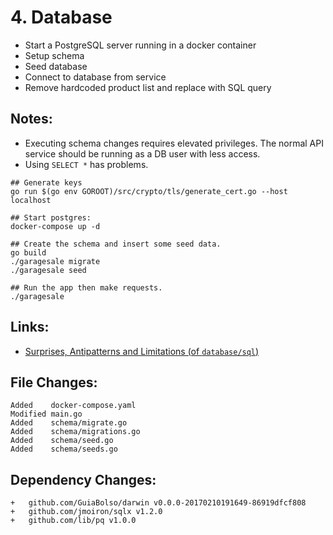 # 4. Database

- Start a PostgreSQL server running in a docker container
- Setup schema
- Seed database
- Connect to database from service
- Remove hardcoded product list and replace with SQL query

## Notes:

- Executing schema changes requires elevated privileges. The normal API service
  should be running as a DB user with less access.
- Using `SELECT *` has problems.

```
## Generate keys
go run $(go env GOROOT)/src/crypto/tls/generate_cert.go --host localhost

## Start postgres:
docker-compose up -d

## Create the schema and insert some seed data.
go build
./garagesale migrate
./garagesale seed

## Run the app then make requests.
./garagesale
```

## Links:

- [Surprises, Antipatterns and Limitations (of `database/sql`)](http://go-database-sql.org/surprises.html)


## File Changes:

```
Added    docker-compose.yaml
Modified main.go
Added    schema/migrate.go
Added    schema/migrations.go
Added    schema/seed.go
Added    schema/seeds.go
```

## Dependency Changes:

```
+ 	github.com/GuiaBolso/darwin v0.0.0-20170210191649-86919dfcf808
+ 	github.com/jmoiron/sqlx v1.2.0
+ 	github.com/lib/pq v1.0.0
```
